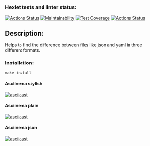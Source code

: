 ### Hexlet tests and linter status:
[![Actions Status](https://github.com/l4ught3r/frontend-project-46/workflows/hexlet-check/badge.svg)](https://github.com/l4ught3r/frontend-project-46/actions)
[![Maintainability](https://api.codeclimate.com/v1/badges/2c13e00e4e2b07aab6d2/maintainability)](https://codeclimate.com/github/l4ught3r/frontend-project-46/maintainability)
[![Test Coverage](https://api.codeclimate.com/v1/badges/2c13e00e4e2b07aab6d2/test_coverage)](https://codeclimate.com/github/l4ught3r/frontend-project-46/test_coverage)
[![Actions Status](https://github.com/l4ught3r/frontend-project-46/actions/workflows/action.yml/badge.svg)](https://github.com/l4ught3r/frontend-project-46/actions)
## Description: 
Helps to find the difference between files like json and yaml in three different formats.
### Installation: 
    make install
#### Asciinema stylish
[![asciicast](https://asciinema.org/a/bduR4YTCfeRzRStqnTruytHog.svg)](https://asciinema.org/a/bduR4YTCfeRzRStqnTruytHog)
#### Asciinema plain
[![asciicast](https://asciinema.org/a/5QeH6JZcuS6lnZ7LTm7Ur5mf0.svg)](https://asciinema.org/a/5QeH6JZcuS6lnZ7LTm7Ur5mf0)
#### Asciinema json
[![asciicast](https://asciinema.org/a/RNcEHOYLd672K6wg8NlLqP2QA.svg)](https://asciinema.org/a/RNcEHOYLd672K6wg8NlLqP2QA)

